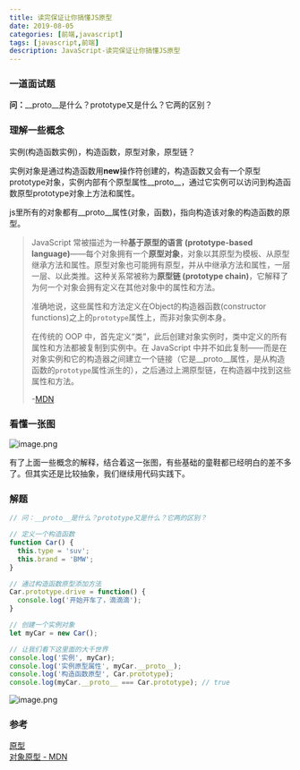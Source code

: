 ```yaml
---
title: 读完保证让你搞懂JS原型
date: 2019-08-05
categories: [前端,javascript]
tags: [javascript,前端]
description: JavaScript-读完保证让你搞懂JS原型
---
```


<a name="QUcJR"></a>
### 一道面试题
**问：**__proto__是什么？prototype又是什么？它两的区别？

<!--more-->

<a name="Lrogh"></a>
### 理解一些概念
实例(构造函数实例)，构造函数，原型对象，原型链？

实例对象是通过构造函数用**new**操作符创建的，构造函数又会有一个原型prototype对象，实例内部有个原型属性__proto__，通过它实例可以访问到构造函数原型prototype对象上方法和属性。

js里所有的对象都有__proto__属性(对象，函数)，指向构造该对象的构造函数的原型。

> JavaScript 常被描述为一种**基于原型的语言 (prototype-based language)**——每个对象拥有一个**原型对象**，对象以其原型为模板、从原型继承方法和属性。原型对象也可能拥有原型，并从中继承方法和属性，一层一层、以此类推。这种关系常被称为**原型链 (prototype chain)**，它解释了为何一个对象会拥有定义在其他对象中的属性和方法。
> 
> 准确地说，这些属性和方法定义在Object的构造器函数(constructor functions)之上的`prototype`属性上，而非对象实例本身。
> 
> 在传统的 OOP 中，首先定义“类”，此后创建对象实例时，类中定义的所有属性和方法都被复制到实例中。在 JavaScript 中并不如此复制——而是在对象实例和它的构造器之间建立一个链接（它是__proto__属性，是从构造函数的`prototype`属性派生的），之后通过上溯原型链，在构造器中找到这些属性和方法。
> 
> -[MDN](https://developer.mozilla.org/zh-CN/docs/Learn/JavaScript/Objects/Object_prototypes)


<a name="YC1Zr"></a>
### 看懂一张图
![image.png](https://picture-1256757196.cos.ap-chengdu.myqcloud.com/%E5%8E%9F%E5%9E%8B%E9%93%BE.png)

有了上面一些概念的解释，结合着这一张图，有些基础的童鞋都已经明白的差不多了。但其实还是比较抽象，我们继续用代码实践下。

<a name="vuieD"></a>
### 解题

```javascript
// 问：__proto__是什么？prototype又是什么？它两的区别？

// 定义一个构造函数
function Car() {
  this.type = 'suv';
  this.brand = 'BMW';
}

// 通过构造函数原型添加方法
Car.prototype.drive = function() {
  console.log('开始开车了，滴滴滴');
}

// 创建一个实例对象
let myCar = new Car();

// 让我们看下这里面的大千世界
console.log('实例', myCar);
console.log('实例原型属性', myCar.__proto__);
console.log('构造函数原型', Car.prototype);
console.log(myCar.__proto__ === Car.prototype); // true

```

![image.png](https://picture-1256757196.cos.ap-chengdu.myqcloud.com/%E5%8E%9F%E5%9E%8B%E5%AE%9E%E8%B7%B5%E7%BB%93%E6%9E%9C.png)

<a name="e5lIZ"></a>
### 参考
[原型](https://bonsaiden.github.io/JavaScript-Garden/zh/#object.prototype)<br />[对象原型 - MDN](https://developer.mozilla.org/zh-CN/docs/Learn/JavaScript/Objects/Object_prototypes)

